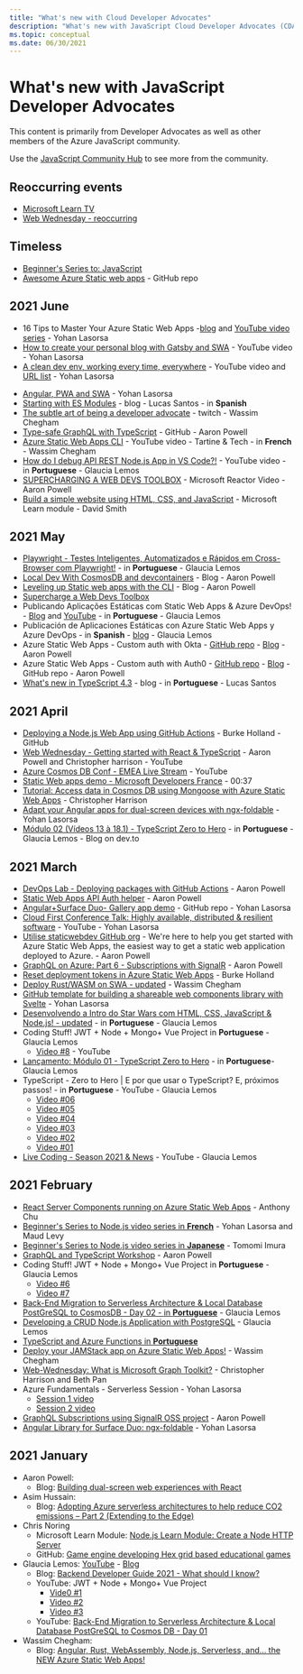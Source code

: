 ```yaml
---
title: "What's new with Cloud Developer Advocates"
description: "What's new with JavaScript Cloud Developer Advocates (CDA)"
ms.topic: conceptual
ms.date: 06/30/2021
---
```


# What's new with JavaScript Developer Advocates

This content is primarily from Developer Advocates as well as other members of the Azure JavaScript community. 

Use the [JavaScript Community Hub](/javascript) to see more from the community. 

## Reoccurring events 

* [Microsoft Learn TV](/learn/tv/)
* [Web Wednesday - reoccurring](https://channel9.msdn.com/Shows/Web-Wednesday/)

## Timeless

* [Beginner's Series to: JavaScript](https://channel9.msdn.com/Series/Beginners-Series-to-JavaScript)
* [Awesome Azure Static web apps](https://github.com/staticwebdev/awesome-azure-static-web-apps) - GitHub repo

## 2021 June 

* 16 Tips to Master Your Azure Static Web Apps -[blog](https://techcommunity.microsoft.com/t5/apps-on-azure/16-tips-to-master-your-azure-static-web-apps/ba-p/2457825) and [YouTube video series](https://aka.ms/StaticWebAppsTips) - Yohan Lasorsa
* [How to create your personal blog with Gatsby and SWA](https://www.youtube.com/watch?v=IZbcpUIke8s&list=PLlrxD0HtieHgMPeBaDQFx9yNuFxx6S1VG&index=6) - YouTube video - Yohan Lasorsa
* [A clean dev env, working every time, everywhere](https://www.youtube.com/watch?v=vVX7LMCBnwA) - YouTube video and [URL list](https://www.theurlist.com/clean-dev) - Yohan Lasorsa
- [Angular, PWA and SWA](https://aka.ms/spwa) - Yohan Lasorsa
- [Starting with ES Modules](https://blog.lsantos.dev/os-ecmascript-modules-estao-aqui/) - blog - Lucas Santos - in **Spanish**
- [The subtle art of being a developer advocate](https://m.twitch.tv/videos/1049691152) - twitch - Wassim Chegham 
- [Type-safe GraphQL with TypeScript](https://github.com/aaronpowell/graphql-code-generator-sample) - GitHub - Aaron Powell
- [Azure Static Web Apps CLI](https://www.youtube.com/watch?v=0L2XS6INmwE) - YouTube video - Tartine & Tech - in **French** - Wassim Chegham
- [How do I debug API REST Node.js App in VS Code?!](https://youtu.be/Lb20EoDja50) - YouTube video - in **Portuguese** - Glaucia Lemos
- [SUPERCHARGING A WEB DEVS TOOLBOX](https://www.aaron-powell.com/posts/2021-06-03-supercharging-a-web-devs-toolbox/) - Microsoft Reactor Video - Aaron Powell
- [Build a simple website using HTML, CSS, and JavaScript](https://docs.microsoft.com/en-us/learn/modules/build-simple-website/) - Microsoft Learn module - David Smith

## 2021 May

* [Playwright - Testes Inteligentes, Automatizados e Rápidos em Cross-Browser com Playwright!](https://github.com/glaucia86/demos-playwright-e2e) - in **Portuguese​** - Glaucia Lemos
* [Local Dev With CosmosDB and devcontainers](https://www.aaron-powell.com/posts/2021-05-27-local-dev-with-cosmosdb-and-devcontainers/) - Blog - Aaron Powell
* [Leveling up Static web apps with the CLI](https://www.aaron-powell.com/posts/2021-05-25-leveling-up-static-web-apps-with-the-cli/) - Blog - Aaron Powell
* [Supercharge a Web Devs Toolbox](https://www.youtube.com/watch?v=1QQVQ8vTUXU)
* Publicando Aplicações Estáticas com Static Web Apps & Azure DevOps! - [Blog](https://dev.to/glaucia86/publicando-aplicacoes-estaticas-com-static-web-apps-azure-devops-4c1o) and [YouTube](https://www.youtube.com/watch?v=3pnIBJWoRjM) - in **Portuguese** - Glaucia Lemos
* Publicación de Aplicaciones Estáticas con Azure Static Web Apps y Azure DevOps - in **Spanish​** - [blog](https://dev.to/glaucia86/publicacion-de-aplicaciones-estaticas-con-azure-static-web-apps-y-azure-devops-5c63) - Glaucia Lemos
* Azure Static Web Apps - Custom auth with Okta - [GitHub repo](https://github.com/aaronpowell/swa-custom-auth-okta) - [Blog](https://www.aaron-powell.com/posts/2021-05-13-using-okta-with-static-web-apps/) - Aaron Powell
* Azure Static Web Apps - Custom auth with Auth0 - [GitHub repo](https://github.com/aaronpowell/swa-custom-auth-auth0) - [Blog](https://www.aaron-powell.com/posts/2021-05-13-using-auth0-with-static-web-apps/) - GitHub repo - Aaron Powell
* [What's new in TypeScript 4.3](https://blog.lsantos.dev/o-que-ha-de-novo-no-beta-do-typescript-4-3/) - blog - in **Portuguese** - Lucas Santos

 
## 2021 April 

* [Deploying a Node.js Web App using GitHub Actions](https://github.com/Azure-Samples/azure-javascript-labs) - Burke Holland - GitHub
* [Web Wednesday - Getting started with React & TypeScript](https://www.youtube.com/watch?v=BlaHWppdLpQ) - Aaron Powell and Christopher harrison - YouTube
* [Azure Cosmos DB Conf - EMEA Live Stream](https://youtu.be/EQu4xtAicQg?list=PLmamF3YkHLoLN_24E41jSPVilv5B3GTBg&t=4328) - YouTube
* [Static Web apps demo - Microsoft Developers France](https://www.youtube.com/watch?v=aI9XFDpsGaA) - 00:37
* [Tutorial: Access data in Cosmos DB using Mongoose with Azure Static Web Apps](/azure/static-web-apps/add-mongoose) - Christopher Harrison
* [Adapt your Angular apps for dual-screen devices with ngx-foldable](https://dev.to/angular/adapt-your-angular-apps-for-dual-screen-devices-with-ngx-foldable-4058) - Yohan Lasorsa
* [Módulo 02 (Vídeos 13 à 18.1) - TypeScript Zero to Hero](https://dev.to/glaucia86/modulo-02-videos-13-a-18-1-typescript-zero-to-hero-5565) - in **Portuguese​** - Glaucia Lemos - Blog on dev.to

## 2021 March 

* [DevOps Lab - Deploying packages with GitHub Actions](https://aka.ms/DevOpsLab/DeployingPackageswithGitHub) - Aaron Powell
* [Static Web Apps API Auth helper](https://www.aaron-powell.com/posts/2021-03-30-making-auth-simpler-for-static-web-app-apis/) - Aaron Powell
* [Angular+Surface Duo- Gallery app demo](https://github.com/sinedied/surface-duo-photo-gallery) - GitHub repo - Yohan Lasorsa
* [Cloud First Conference Talk: Highly available, distributed & resilient software](https://youtu.be/OGFkz81mKf8?t=7162) - YouTube - Yohan Lasorsa
* [Utilise staticwebdev GitHub org](https://github.com/staticwebdev) - We're here to help you get started with Azure Static Web Apps, the easiest way to get a static web application deployed to Azure. - Aaron Powell
* [GraphQL on Azure: Part 6 - Subscriptions with SignalR](https://dev.to/azure/graphql-on-azure-part-6-subscriptions-with-signalr-275b) - Aaron Powell
* [Reset deployment tokens in Azure Static Web Apps](/azure/static-web-apps/deployment-token-management) - Burke Holland
* [Deploy Rust/WASM on SWA - updated](https://dev.to/azure/angular-rust-webassembly-node-js-serverless-and-the-new-azure-static-web-apps-cnb) - Wassim Chegham
* [GitHub template for building a shareable web components library with Svelte](https://github.com/sinedied/svelte-web-components-template) - Yohan Lasorsa
* [Desenvolvendo a Intro do Star Wars com HTML, CSS, JavaScript & Node.js! - updated](https://dev.to/azure/desenvolvendo-a-intro-do-star-wars-com-html-css-javascript-node-js-oae) - in **Portuguese​** - Glaucia Lemos
* Coding Stuff! JWT + Node + Mongo+ Vue Project in **Portuguese​** - Glaucia Lemos
    * [Video #8](https://youtu.be/6fUcm4aSEjM) - YouTube
* [Lançamento: Módulo 01 - TypeScript Zero to Hero](https://dev.to/glaucia86/lancamento-modulo-01-typescript-zero-to-hero-40n4) - in **Portuguese​** - Glaucia Lemos
* TypeScript - Zero to Hero | E por que usar o TypeScript? E, próximos passos! - in **Portuguese​** - YouTube - Glaucia Lemos
    * [Video #06](https://youtu.be/VIYnya9DUxg)
    * [Video #05](https://youtu.be/iTCRgdEyq0k)
    * [Video #04](https://youtu.be/iYXzT08sX5Y)
    * [Video #03](https://youtu.be/J-sMh3DF10U)
    * [Video #02](https://youtu.be/_pDsn0gE6ys)
    * [Video #01](https://youtu.be/u7K1sdnCv5Y)
* [Live Coding - Season 2021 & News](https://youtu.be/6TED799e0_g) - YouTube - Glaucia Lemos


## 2021 February

* [React Server Components running on Azure Static Web Apps](https://react-notes.anthonychu.com/) - Anthony Chu
* [Beginner's Series to Node.js video series in **French**](https://www.youtube.com/watch?v=cPBzDqwMFFg&list=PLbl2SbVIi-Wo0EkNoLEnx4BE_xm4SsSRj&index=1) - Yohan Lasorsa and Maud Levy
* [Beginner's Series to Node.js video series in **Japanese**](https://www.youtube.com/playlist?list=PLQEKit6tfVVKkp0ELOyKey_v7I89mxYZI) - Tomomi Imura
* [GraphQL and TypeScript Workshop](https://github.com/aaronpowell/graphql-typescript-workshop) - Aaron Powell
* Coding Stuff! JWT + Node + Mongo+ Vue Project in **Portuguese​** - Glaucia Lemos
    * [Video #6](https://youtu.be/_-3DWpuXXvU)
    * [Video #7](https://youtu.be/OckHsZPIRrQ)
* [Back-End Migration to Serverless Architecture & Local Database PostGreSQL to CosmosDB - Day 02 - in **Portuguese​**](https://youtu.be/lUH5gzKq1YA) - 
Glaucia Lemos
* [Developing a CRUD Node.js Application with PostgreSQL](https://dev.to/glaucia86/developing-a-crud-node-js-application-with-postgresql-4c9o) - Glaucia Lemos
* [TypeScript and Azure Functions in **Portuguese​**](https://www.youtube.com/watch?v=J9OoXt1dvm8&t=2772s)
* [Deploy your JAMStack app on Azure Static Web Apps!](https://www.youtube.com/watch?v=I2Tg2MO-RP8&feature=youtu.be) - Wassim Chegham
* [Web-Wednesday: What is Microsoft Graph Toolkit?](https://channel9.msdn.com/Shows/Web-Wednesday/What-is-Microsoft-Graph-Toolkit) - Christopher Harrison and Beth Pan
* Azure Fundamentals - Serverless Session - Yohan Lasorsa
    * [Session 1 video](https://www.youtube.com/watch?v=JIE_K_j-wGk)
    * [Session 2 video](https://www.youtube.com/watch?v=iiem4ajj6EQ)
* [GraphQL Subscriptions using SignalR OSS project](https://github.com/aaronpowell/graphql-azure-subscriptions) - Aaron Powell
* [Angular Library for Surface Duo: ngx-foldable](https://github.com/sinedied/ngx-foldable) - Yohan Lasorsa

## 2021 January

* Aaron Powell: 
    * Blog: [Building dual-screen web experiences with React](https://devblogs.microsoft.com/surface-duo/dual-screen-react-web/)
* Asim Hussain: 
    * Blog: [Adopting Azure serverless architectures to help reduce CO2 emissions – Part 2 (Extending to the Edge)](https://aka.ms/adopting-azure-serverless?WT.mc_id=green-12146-cxa)
* Chris Noring
    * Microsoft Learn Module: [Node.js Learn Module: Create a Node HTTP Server](/learn/modules/build-web-api-nodejs-express/)
    * GitHub: [Game engine developing Hex grid based educational games](https://github.com/softchris/hex-game)
* Glaucia Lemos: [YouTube](https://www.youtube.com/channel/UC2Qzw5aqCBk_z0lWJnumWQQ) - [Blog](https://dev.to/glaucia86)
    * Blog: [Backend Developer Guide 2021 - What should I know?](https://dev.to/glaucia86/guia-para-pessoas-desenvolvedoras-back-end-2021-o-que-eu-preciso-saber-10c6)
    * YouTube: JWT + Node + Mongo+ Vue Project
        * [Vide0 #1](https://youtu.be/JmUSx5wXU68)
        * [Video #2](https://youtu.be/Vr-UMoAv8pk)
        * [Video #3](https://youtu.be/6u4aM2eT-gg)
    * YouTube: [Back-End Migration to Serverless Architecture & Local Database PostGreSQL to Cosmos DB - Day 01](https://youtu.be/nVbU9BlF5hs)
* Wassim Chegham:
    * Blog: [Angular, Rust, WebAssembly, Node.js, Serverless, and... the NEW Azure Static Web Apps!](https://dev.to/azure/angular-rust-webassembly-node-js-serverless-and-the-new-azure-static-web-apps-cnb)